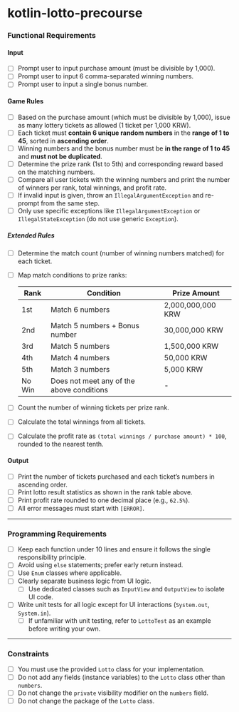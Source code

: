 # kotlin-lotto-precourse

### Functional Requirements

#### Input

- [ ] Prompt user to input purchase amount (must be divisible by 1,000).
- [ ] Prompt user to input 6 comma-separated winning numbers.
- [ ] Prompt user to input a single bonus number.

#### Game Rules

- [ ] Based on the purchase amount (which must be divisible by 1,000), issue as many lottery tickets as allowed (1
  ticket per 1,000 KRW).
- [ ] Each ticket must **contain 6 unique random numbers** in the **range of 1 to 45**, sorted in **ascending order**.
- [ ] Winning numbers and the bonus number must be **in the range of 1 to 45** and **must not be duplicated**.
- [ ] Determine the prize rank (1st to 5th) and corresponding reward based on the matching numbers.
- [ ] Compare all user tickets with the winning numbers and print the number of winners per rank, total winnings, and
  profit rate.
- [ ] If invalid input is given, throw an `IllegalArgumentException` and re-prompt from the same step.
- [ ] Only use specific exceptions like `IllegalArgumentException` or `IllegalStateException` (do not use generic
  `Exception`).

##### Extended Rules

- [ ] Determine the match count (number of winning numbers matched) for each ticket.
- [ ] Map match conditions to prize ranks:

  | Rank   | Condition                                 | Prize Amount      |
  |--------|-------------------------------------------|-------------------|
  | 1st    | Match 6 numbers                           | 2,000,000,000 KRW |
  | 2nd    | Match 5 numbers + Bonus number            | 30,000,000 KRW    |
  | 3rd    | Match 5 numbers                           | 1,500,000 KRW     |
  | 4th    | Match 4 numbers                           | 50,000 KRW        |
  | 5th    | Match 3 numbers                           | 5,000 KRW         |
  | No Win | Does not meet any of the above conditions | -                 |

- [ ] Count the number of winning tickets per prize rank.
- [ ] Calculate the total winnings from all tickets.
- [ ] Calculate the profit rate as `(total winnings / purchase amount) * 100`, rounded to the nearest tenth.

#### Output

- [ ] Print the number of tickets purchased and each ticket’s numbers in ascending order.
- [ ] Print lotto result statistics as shown in the rank table above.
- [ ] Print profit rate rounded to one decimal place (e.g., `62.5%`).
- [ ] All error messages must start with `[ERROR]`.

---

### Programming Requirements

- [ ] Keep each function under 10 lines and ensure it follows the single responsibility principle.
- [ ] Avoid using `else` statements; prefer early return instead.
- [ ] Use `Enum` classes where applicable.
- [ ] Clearly separate business logic from UI logic.
    - [ ] Use dedicated classes such as `InputView` and `OutputView` to isolate UI code.
- [ ] Write unit tests for all logic except for UI interactions (`System.out`, `System.in`).
    - [ ] If unfamiliar with unit testing, refer to `LottoTest` as an example before writing your own.

---

### Constraints

- [ ] You must use the provided `Lotto` class for your implementation.
- [ ] Do not add any fields (instance variables) to the `Lotto` class other than `numbers`.
- [ ] Do not change the `private` visibility modifier on the `numbers` field.
- [ ] Do not change the package of the `Lotto` class.

